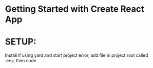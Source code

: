 # Getting Started with Create React App
# SETUP:
Install
If using yard and start project error, add file in project root called .env, then code 


<link href="https://fonts.googleapis.com/css2?family=PT+Sans:wght@700&display=swap" rel="stylesheet">

 